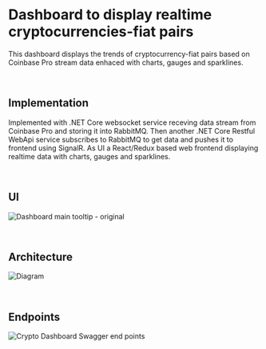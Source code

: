 # Dashboard to display realtime cryptocurrencies-fiat pairs
This dashboard displays the trends of cryptocurrency-fiat pairs based on Coinbase Pro stream data enhaced with charts, gauges and sparklines. 

<p>&nbsp;</p>

## Implementation
Implemented with .NET Core websocket service receving data stream from Coinbase Pro and storing it into RabbitMQ. Then another .NET Core Restful WebApi service subscribes to RabbitMQ to get data and pushes it to frontend using SignalR. As UI a React/Redux based web frontend displaying realtime data with charts, gauges and sparklines.

<p>&nbsp;</p>

## UI
![Dashboard main tooltip - original](https://user-images.githubusercontent.com/60622051/92509687-8dbc3680-f202-11ea-9d62-f85ac5fbc1ac.png)

<p>&nbsp;</p>

## Architecture
![Diagram](https://user-images.githubusercontent.com/60622051/92497071-cf43e600-f1f0-11ea-8f02-227a65a31308.jpg)

<p>&nbsp;</p>

## Endpoints
![Crypto Dashboard Swagger end points](https://user-images.githubusercontent.com/60622051/92510222-6b76e880-f203-11ea-8353-327f3caf73d2.png)
